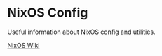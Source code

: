 # NixOS Config

Useful information about NixOS config and utilities.

[NixOS Wiki](https://wiki.nixos.org/wiki/NixOS_Wiki)
